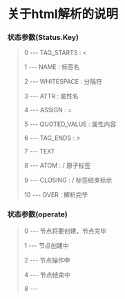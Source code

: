 关于html解析的说明
==================

### 状态参数(Status.Key)

> 0 --- TAG_STARTS : <
>
> 1 --- NAME : 标签名
>
> 2 --- WHITESPACE : 分隔符
>
> 3 --- ATTR : 属性名
>
> 4 --- ASSIGN : =
>
> 5 --- QUOTED_VALUE : 属性内容
>
> 6 --- TAG_ENDS : >
>
> 7 --- TEXT
>
> 8 --- ATOM : / 原子标签
>
> 9 --- CLOSING : / 标签结束标示
>
> 10 --- OVER : 解析完毕


### 状态参数(operate)
> 0 --- 节点将要创建，节点完毕
>
> 1 --- 节点创建中
>
> 2 --- 节点操作中
>
> 4 --- 节点结束中
>
> 8 --- 
>